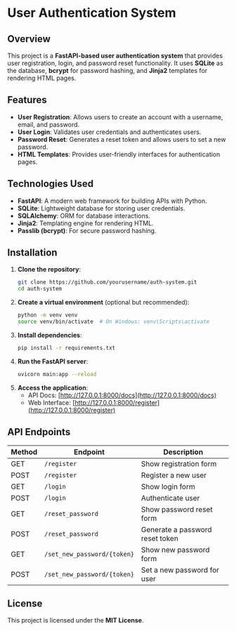 # User Authentication System

## Overview
This project is a **FastAPI-based user authentication system** that provides user registration, login, and password reset functionality. It uses **SQLite** as the database, **bcrypt** for password hashing, and **Jinja2** templates for rendering HTML pages.

## Features
- **User Registration**: Allows users to create an account with a username, email, and password.
- **User Login**: Validates user credentials and authenticates users.
- **Password Reset**: Generates a reset token and allows users to set a new password.
- **HTML Templates**: Provides user-friendly interfaces for authentication pages.

## Technologies Used
- **FastAPI**: A modern web framework for building APIs with Python.
- **SQLite**: Lightweight database for storing user credentials.
- **SQLAlchemy**: ORM for database interactions.
- **Jinja2**: Templating engine for rendering HTML.
- **Passlib (bcrypt)**: For secure password hashing.

## Installation
1. **Clone the repository**:
   ```bash
   git clone https://github.com/yourusername/auth-system.git
   cd auth-system
   ```
2. **Create a virtual environment** (optional but recommended):
   ```bash
   python -m venv venv
   source venv/bin/activate  # On Windows: venv\Scripts\activate
   ```
3. **Install dependencies**:
   ```bash
   pip install -r requirements.txt
   ```
4. **Run the FastAPI server**:
   ```bash
   uvicorn main:app --reload
   ```
5. **Access the application**:
   - API Docs: [http://127.0.0.1:8000/docs](http://127.0.0.1:8000/docs)
   - Web Interface: [http://127.0.0.1:8000/register](http://127.0.0.1:8000/register)

## API Endpoints
| Method | Endpoint                 | Description                        |
|--------|--------------------------|------------------------------------|
| GET    | `/register`              | Show registration form            |
| POST   | `/register`              | Register a new user               |
| GET    | `/login`                 | Show login form                   |
| POST   | `/login`                 | Authenticate user                  |
| GET    | `/reset_password`        | Show password reset form          |
| POST   | `/reset_password`        | Generate a password reset token   |
| GET    | `/set_new_password/{token}` | Show new password form            |
| POST   | `/set_new_password/{token}` | Set a new password for user       |

## License
This project is licensed under the **MIT License**.

